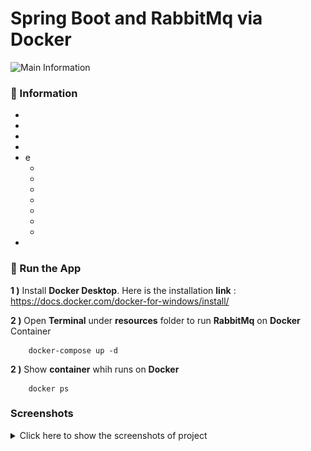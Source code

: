 # Spring Boot and RabbitMq via Docker

<img src="" alt="Main Information" width="800" height="300">

### 📖 Information

<ul style="list-style-type:disc">
  <li></li>
  <li></li>
  <li></li>
  <li></li>
  <li>e
      <ul>
        <li></li>
        <li></li>
        <li></li>
        <li></li>
        <li></li>
        <li></li>
        <li></li>
      </ul>
  </li>
  <li></li>
</ul>

### 🔨 Run the App

<b>1 )</b> Install <b>Docker Desktop</b>. Here is the installation <b>link</b> : https://docs.docker.com/docker-for-windows/install/

<b>2 )</b> Open <b>Terminal</b> under <b>resources</b> folder to run <b>RabbitMq</b> on <b>Docker</b> Container
```
    docker-compose up -d
```

<b>2 )</b> Show <b>container</b> whih runs on <b>Docker</b>
```
    docker ps
```

### Screenshots

<details>
<summary>Click here to show the screenshots of project</summary>
    <p> Figure 1 </p>
    <img src ="screenshots\rabbitmq_1.PNG">
    <p> Figure 2 </p>
    <img src ="screenshots\rabbitmq_2.PNG">
    <p> Figure 3 </p>
    <img src ="screenshots\rabbitmq_3.PNG">
    <p> Figure 4 </p>
    <img src ="screenshots\rabbitmq_4.PNG">
    <p> Figure 5 </p>
    <img src ="screenshots\rabbitmq_5.PNG">
    <p> Figure 6 </p>
    <img src ="screenshots\rabbitmq_6.PNG">
    <p> Figure 7 </p>
    <img src ="screenshots\rabbitmq_7.PNG">
    <p> Figure 8 </p>
    <img src ="screenshots\rabbitmq_8.PNG">
    <p> Figure 9 </p>
    <img src ="screenshots\rabbitmq_9.PNG">
    <p> Figure 10 </p>
    <img src ="screenshots\rabbitmq_10.PNG">
</details>